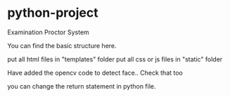 # python-project
Examination Proctor System

You can find the basic structure here.

put all html files in "templates" folder
put all css or js files in "static" folder

Have added the opencv code to detect face..  Check that too

you can change the return statement in python file.
